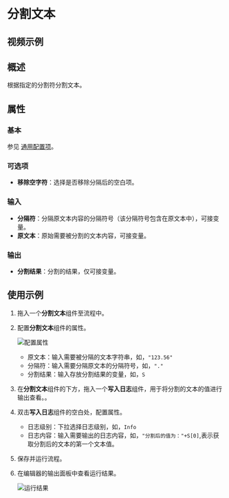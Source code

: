 # 分割文本

## 视频示例

## 概述

根据指定的分割符分割文本。

## 属性

### 基本

参见 [通用配置项](../Appendix/CommonConfigurationItems.md)。

### 可选项

- **移除空字符**：选择是否移除分隔后的空白项。

### 输入

- **分隔符**：分隔原文本内容的分隔符号（该分隔符号包含在原文本中），可接变量。
- **原文本**：原始需要被分割的文本内容，可接变量。

### 输出

- **分割结果**：分割的结果，仅可接变量。

## 使用示例

1. 拖入一个**分割文本**组件至流程中。
2. 配置**分割文本**组件的属性。

    ![配置属性](https://docimages.blob.core.chinacloudapi.cn/images/Activities/splittext20210104.png)

    - 原文本：输入需要被分隔的文本字符串，如，`"123.56"`
    - 分隔符：输入需要分隔原文本的分隔符号，如，`"."`
    - 分割结果：输入存放分割结果的变量，如，`S`

3. 在**分割文本**组件的下方，拖入一个**写入日志**组件，用于将分割的文本的值进行输出查看。。
4. 双击**写入日志**组件的空白处，配置属性。

    - 日志级别：下拉选择日志级别，如，`Info`
    - 日志内容：输入需要输出的日志内容，如，`"分割后的值为："+S[0]`,表示获取分割后的文本的第一个文本值。

5. 保存并运行流程。
6. 在编辑器的输出面板中查看运行结果。

    ![运行结果](https://docimages.blob.core.chinacloudapi.cn/images/Activities/splittextresult20210104.png)
